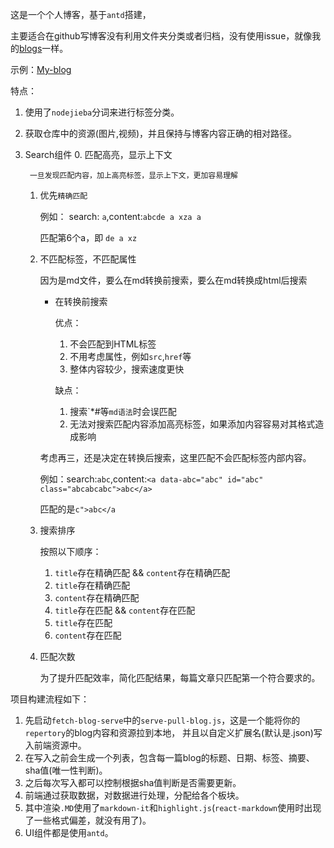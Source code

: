 这是一个个人博客，基于`antd`搭建，

主要适合在github写博客没有利用文件夹分类或者归档，没有使用issue，就像我的[blogs](https://github.com/stonehank/blogs)一样。

示例：[My-blog](https://stonehank.github.io)

特点：

1. 使用了`nodejieba`分词来进行标签分类。
2. 获取仓库中的资源(图片,视频)，并且保持与博客内容正确的相对路径。
3. Search组件
    0. 匹配高亮，显示上下文
        
        一旦发现匹配内容，加上高亮标签，显示上下文，更加容易理解
        
    1. 优先`精确匹配`
    
        例如： search: `a`,content:`abcde a xza a `
        
        匹配第6个a，即 `de a xz`
    2. 不匹配标签，不匹配属性
    
        因为是md文件，要么在md转换前搜索，要么在md转换成html后搜索
        
        * 在转换前搜索
        
            优点：
            1. 不会匹配到HTML标签
            2. 不用考虑属性，例如`src`,`href`等
            3. 整体内容较少，搜索速度更快
            
            缺点：
            1. 搜索\`\*\#等`md语法`时会误匹配
            2. 无法对搜索匹配内容添加高亮标签，如果添加内容容易对其格式造成影响
        
        考虑再三，还是决定在转换后搜索，这里匹配不会匹配标签内部内容。
        
        例如：search:`abc`,content:`<a data-abc="abc" id="abc" class="abcabcabc">abc</a>`
        
        匹配的是`c">abc</a`
    3. 搜索排序
        
        按照以下顺序：
        
        1. `title`存在精确匹配 && `content`存在精确匹配
        2. `title`存在精确匹配
        3. `content`存在精确匹配
        4. `title`存在匹配 && `content`存在匹配
        5. `title`存在匹配
        6. `content`存在匹配
    
    4. 匹配次数
        
        为了提升匹配效率，简化匹配结果，每篇文章只匹配第一个符合要求的。

项目构建流程如下：
1. 先启动`fetch-blog-serve`中的`serve-pull-blog.js`，这是一个能将你的`repertory`的blog内容和资源拉到本地，
并且以自定义扩展名(默认是.json)写入前端资源中。
2. 在写入之前会生成一个列表，包含每一篇blog的标题、日期、标签、摘要、sha值(唯一性判断)。
3. 之后每次写入都可以控制根据sha值判断是否需要更新。
4. 前端通过获取数据，对数据进行处理，分配给各个板块。
5. 其中渲染`.MD`使用了`markdown-it`和`highlight.js`(`react-markdown`使用时出现了一些格式偏差，就没有用了)。
6. UI组件都是使用`antd`。
